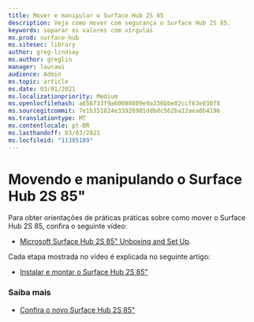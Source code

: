 ```yaml
---
title: Mover e manipular o Surface Hub 2S 85
description: Veja como mover com segurança o Surface Hub 2S 85.
keywords: separar os valores com vírgulas
ms.prod: surface-hub
ms.sitesec: library
author: greg-lindsay
ms.author: greglin
manager: laurawi
audience: Admin
ms.topic: article
ms.date: 03/01/2021
ms.localizationpriority: Medium
ms.openlocfilehash: a656733f9a60088809e9a336bbe02ccf63e030f8
ms.sourcegitcommit: 7e1b351024e33926901ddbdc562ba12aea0b4196
ms.translationtype: MT
ms.contentlocale: pt-BR
ms.lasthandoff: 03/03/2021
ms.locfileid: "11385189"
---
```

# <a name="moving-and-handling-surface-hub-2s-85"></a>Movendo e manipulando o Surface Hub 2S 85"

Para obter orientações de práticas práticas sobre como mover o Surface Hub 2S 85, confira o seguinte vídeo: 
- [Microsoft Surface Hub 2S 85" Unboxing and Set Up](https://www.microsoft.com/zh-cn/videoplayer/embed/RE4MRqV). 

Cada etapa mostrada no vídeo é explicada no seguinte artigo:

- [Instalar e montar o Surface Hub 2S 85"](surface-hub-2s-85-install-mount.md)

### <a name="learn-more"></a>Saiba mais

- [Confira o novo Surface Hub 2S 85"](https://techcommunity.microsoft.com/t5/surface-it-pro-blog/inside-look-at-the-new-surface-hub-2s-85/ba-p/1721773)

